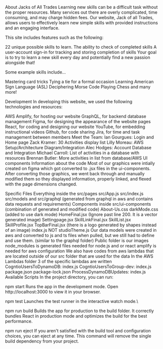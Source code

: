 About Jacks of All Trades
Learning new skills can be a difficult task without the proper resources. Many services out there are overly complicated, time consuming, and may charge hidden fees. Our website, Jack of all Trades, allows users to effectively learn new simple skills with provided instructions and an engaging interface.

This site includes features such as the following:

22 unique possible skills to learn.
The ability to check of completed skills
A user-account sign-in for tracking and storing completion of skills
Your goal is to try to learn a new skill every day and potentially find a new passion alongside that!

Some example skills include...

Mastering card tricks
Tying a tie for a formal occasion
Learning American Sign Language (ASL)
Deciphering Morse Code
Playing Chess
and many more!

Development
In developing this website, we used the following technologies and resources:

AWS Amplify, for hosting our website
GraphQL, for backend database management
Figma, for designing the appearance of the website pages
React, for coding and designing our website
YouTube, for embedding instructional videos
Github, for code sharing
Jira, for time and task management between members
Meet the Team:
Ian Gourgues: Login and Home page
Zack Kramer: 30 Activities display list
Lilly Moreau: AWS Setup/Architecture Diagram/Integration
Alec Hodges: Account Database and Integration
Michael Carroll: List of activities in a database with resources
Brennan Butler: More activities in list from database/AWS UI components
Information about the code
Most of our graphics were intially created on figma which got converted to .jsx files in the ui-components. After converting those graphics, we went back through and manually modified them so they displayed information, properly linked, and flexed with the page dimensions changed.

Specific Files
Everything inside the src/pages
src/App.js
src/index.js
src/models and src/graphql (generated from graphql in aws and contains data requests and requirements)
Components inside src/ui-components (combination of generated and modified code)
About-Us.css
darkMode.css (added to use dark mode)
HomeFinal.jsx (Ignore past line 200. It is a vector generated image)
Settingpage.jsx
SkillLinkFinal.jsx
SkillList.jsx
SkillProfile.jsx
TopBarFinal.jsx (there is a logo generated by shapes instead of an image)
index.js
NOT studioTheme.js
Our data models were created in aws and converted to js and ts files when pulled, but we still had to define and use them. (similar to the graphql folder)
Public folder is our images
node_modules is generated files needed for node.js and or react
amplify is needed for aws configuration
We also have codes from aws lambdas that are located outside of our src folder that are used for the data
In the AWS Lambdas folder 3 of the specific lambdas are written
CogntioUsersToDynamoDB:
index.js
CogntioUsersToGroup-dev:
index.js
package.json
package-lock.json
ProcessDynamoDBUpdates:
index.js
Available Scripts
In the project directory, you can run:

npm start
Runs the app in the development mode.
Open http://localhost:3000 to view it in your browser.

npm test
Launches the test runner in the interactive watch mode.\

npm run build
Builds the app for production to the build folder.
It correctly bundles React in production mode and optimizes the build for the best performance.

npm run eject
If you aren't satisfied with the build tool and configuration choices, you can eject at any time. This command will remove the single build dependency from your project.
